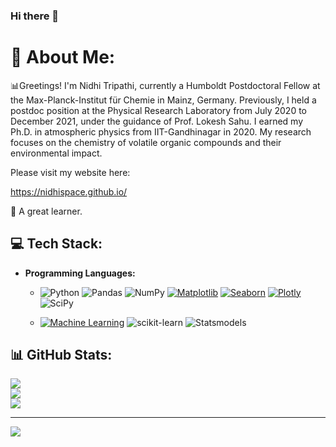 ### Hi there 👋

# 💫 **About Me:**


<!----- 👋 Hi, I’m <b>Arun Kumar Pandey</b> (Hallo, ich bin Arun Kumar Pandey).<br> /-----> 

📊Greetings! I'm Nidhi Tripathi, currently a Humboldt Postdoctoral Fellow at the Max-Planck-Institut für Chemie in Mainz, Germany. Previously, I held a postdoc position at the Physical Research Laboratory from July 2020 to December 2021, under the guidance of Prof. Lokesh Sahu. I earned my Ph.D. in atmospheric physics from IIT-Gandhinagar in 2020. My research focuses on the chemistry of volatile organic compounds and their environmental impact.<be>

Please visit my website here:

https://nidhispace.github.io/


🔎 A great learner. <br>

## 💻 **Tech Stack:**

- **Programming Languages:** 
  - ![Python](https://img.shields.io/badge/python-3670A0?style=flat-square&logo=python&logoColor=ffdd54) 
    ![Pandas](https://img.shields.io/badge/pandas-%23150458.svg?style=flat-square&logo=pandas&logoColor=white) 
    ![NumPy](https://img.shields.io/badge/numpy-%23013243.svg?style=flat-square&logo=numpy&logoColor=white)
    [![Matplotlib](https://img.shields.io/badge/Matplotlib-blue.svg?logo=python&logoColor=white)](https://matplotlib.org)
    [![Seaborn](https://img.shields.io/badge/Seaborn-%233F4F75.svg?style=flat-square&logo=python&logoColor=white)](https://seaborn.pydata.org)
    [![Plotly](https://img.shields.io/badge/Plotly-%233F4F75.svg?style=flat-square&logo=plotly&logoColor=white)](https://plotly.com/)
    ![SciPy](https://img.shields.io/badge/SciPy-%230C55A5.svg?style=flat-square&logo=scipy&logoColor=%white) 
    
  - [![Machine Learning](https://img.shields.io/badge/Machine%20Learning-%F0%9F%A4%96-darkviolet?style=flat&logoColor=grey)](https://github.com/)
    ![scikit-learn](https://img.shields.io/badge/scikit--learn-%23F7931E.svg?style=flat-square&logo=scikit-learn&logoColor=white)
    ![Statsmodels](https://img.shields.io/badge/Statsmodels-%230099EE.svg?style=flat-square&logo=statsmodels&logoColor=white)

## 📊 GitHub Stats:
![](https://github-readme-stats.vercel.app/api?username=nidhispace&theme=radical&hide_border=false&include_all_commits=false&count_private=false)<br/>
![](https://github-readme-streak-stats.herokuapp.com/?user=nidhispace&theme=radical&hide_border=false)<br/>
![](https://github-readme-stats.vercel.app/api/top-langs/?username=nidhispace&theme=radical&hide_border=false&include_all_commits=false&count_private=false&layout=compact)

---
[![](https://visitcount.itsvg.in/api?id=nidhispace&label=Profile%20Views&color=0&icon=0&pretty=true)](https://visitcount.itsvg.in)

<!------
https://github.com/anuraghazra/github-readme-stats
------>
<!-- Proudly created with GPRM ( https://gprm.itsvg.in ) -->
